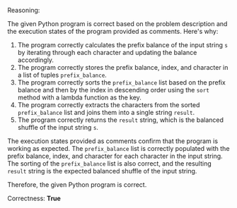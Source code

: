 Reasoning:

The given Python program is correct based on the problem description and the execution states of the program provided as comments. Here's why:

1. The program correctly calculates the prefix balance of the input string `s` by iterating through each character and updating the balance accordingly.
2. The program correctly stores the prefix balance, index, and character in a list of tuples `prefix_balance`.
3. The program correctly sorts the `prefix_balance` list based on the prefix balance and then by the index in descending order using the `sort` method with a lambda function as the key.
4. The program correctly extracts the characters from the sorted `prefix_balance` list and joins them into a single string `result`.
5. The program correctly returns the `result` string, which is the balanced shuffle of the input string `s`.

The execution states provided as comments confirm that the program is working as expected. The `prefix_balance` list is correctly populated with the prefix balance, index, and character for each character in the input string. The sorting of the `prefix_balance` list is also correct, and the resulting `result` string is the expected balanced shuffle of the input string.

Therefore, the given Python program is correct.

Correctness: **True**
